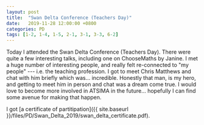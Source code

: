 ```yaml
---
layout: post
title:  "Swan Delta Conference (Teachers Day)"
date:   2019-11-28 12:00:00 +0800
categories: PD
tags: [1-2, 1-4, 1-5, 2-1, 3-1, 3-3, 6-2]
---
```


Today I attended the Swan Delta Conference (Teachers Day). There were quite a few interesting talks, including one on ChooseMaths by Janine. I met a huge number of interesting people, and really felt re-connected to "my people" --- i.e. the teaching profession. I got to meet Chris Matthews and chat with him briefly which was... incredible. Honestly that man, is my hero, and getting to meet him in person and chat was a dream come true. I would love to become more involved in ATSIMA in the future... hopefully I can find some avenue for making that happen.

I got [a certificate of partitipation]({{ site.baseurl }}/files/PD/Swan_Delta_2019/swan_delta_certificate.pdf).
